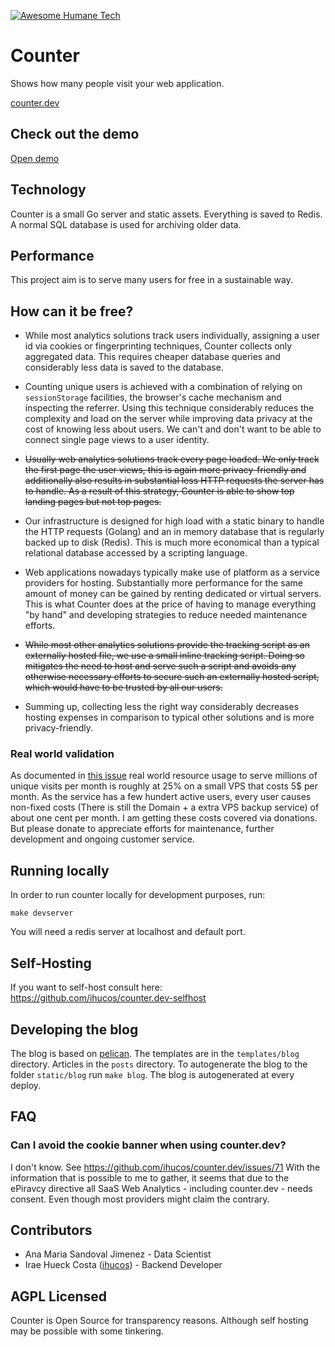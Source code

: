 [![Awesome Humane Tech](https://raw.githubusercontent.com/humanetech-community/awesome-humane-tech/main/humane-tech-badge.svg?sanitize=true)](https://github.com/humanetech-community/awesome-humane-tech)

# Counter

Shows how many people visit your web application.

[counter.dev](https://counter.dev)

## Check out the demo

[Open demo](https://counter.dev/app#demo)

## Technology

Counter is a small Go server and static assets. Everything is saved to Redis. A normal SQL database is used for archiving older data.

## Performance

This project aim is to serve many users for free in a sustainable way.

## How can it be free?

- While most analytics solutions track users individually, assigning a user id via cookies or fingerprinting techniques, Counter collects only aggregated data. This requires cheaper database queries and considerably less data is saved to the database.

- Counting unique users is achieved with a combination of relying on `sessionStorage` facilities, the browser's cache mechanism and inspecting the referrer. Using this technique considerably reduces the complexity and load on the server while improving data privacy at the cost of knowing less about users. We can't and don't want to be able to connect single page views to a user identity.

- ~~Usually web analytics solutions track every page loaded. We only track the first page the user views, this is again more privacy-friendly and additionally also results in substantial less HTTP requests the server has to handle. As a result of this strategy, Counter is able to show top landing pages but not top pages.~~

- Our infrastructure is designed for high load with a static binary to handle the HTTP requests (Golang) and an in memory database that is regularly backed up to disk (Redis). This is much more economical than a typical relational database accessed by a scripting language.

- Web applications nowadays typically make use of platform as a service providers for hosting. Substantially more performance for the same amount of money can be gained by renting dedicated or virtual servers. This is what Counter does at the price of having to manage everything "by hand" and developing strategies to reduce needed maintenance efforts.

- ~~While most other analytics solutions provide the tracking script as an externally hosted file, we use a small inline tracking script. Doing so mitigates the need to host and serve such a script and avoids any otherwise necessary efforts to secure such an externally hosted script, which would have to be trusted by all our users.~~

- Summing up, collecting less the right way considerably decreases hosting expenses in comparison to typical other solutions and is more privacy-friendly.

### Real world validation

As documented in [this issue](https://github.com/ihucos/counter.dev/issues/114) real world resource usage to serve millions of unique visits per month is roughly at 25% on a small VPS that costs 5$ per month. As the service has a few hundert active users, every user causes non-fixed costs (There is still the Domain + a extra VPS backup service) of about one cent per month. I am getting these costs covered via donations. But please donate to appreciate efforts for maintenance, further development and ongoing customer service.

## Running locally

In order to run counter locally for development purposes, run:

```
make devserver
```

You will need a redis server at localhost and default port.

## Self-Hosting

If you want to self-host consult here: https://github.com/ihucos/counter.dev-selfhost


## Developing the blog

The blog is based on [pelican](https://blog.getpelican.com/). The templates are in the `templates/blog` directory. Articles in the `posts` directory. To autogenerate the blog to the folder `static/blog` run `make blog`. The blog is autogenerated at every deploy.

## FAQ

### Can I avoid the cookie banner when using counter.dev?

I don't know. See https://github.com/ihucos/counter.dev/issues/71
With the information that is possible to me to gather, it seems that due to the ePiravcy directive all SaaS Web Analytics - including counter.dev - needs consent. Even though most providers might claim the contrary.

## Contributors

- Ana Maria Sandoval Jimenez - Data Scientist
- Irae Hueck Costa ([ihucos](https://github.com/ihucos/)) - Backend Developer

## AGPL Licensed

Counter is Open Source for transparency reasons. Although self
hosting may be possible with some tinkering.

